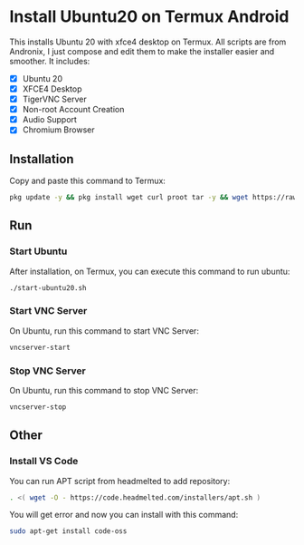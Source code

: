 # Install Ubuntu20 on Termux Android

This installs Ubuntu 20 with xfce4 desktop on Termux. All scripts are from Andronix, I just compose and edit them to make the installer easier and smoother. It includes:
- [x] Ubuntu 20
- [x] XFCE4 Desktop
- [x] TigerVNC Server
- [x] Non-root Account Creation
- [x] Audio Support
- [x] Chromium Browser

## Installation

Copy and paste this command to Termux:
```bash
pkg update -y && pkg install wget curl proot tar -y && wget https://raw.githubusercontent.com/tuanpham-dev/termux-ubuntu/master/ubuntu.sh && chmod +x ubuntu.sh && bash ubuntu.sh
```

## Run

### Start Ubuntu

After installation, on Termux, you can execute this command to run ubuntu:

```bash
./start-ubuntu20.sh
```

### Start VNC Server

On Ubuntu, run this command to start VNC Server:

```bash
vncserver-start
```

### Stop VNC Server

On Ubuntu, run this command to stop VNC Server:

```bash
vncserver-stop
```

## Other

### Install VS Code

You can run APT script from headmelted to add repository:

```bash
. <( wget -O - https://code.headmelted.com/installers/apt.sh )
```

You will get error and now you can install with this command:

```bash
sudo apt-get install code-oss
```
